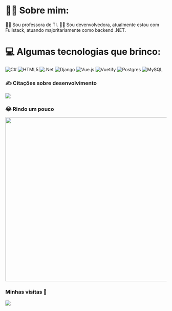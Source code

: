 # 🧝‍♀️ Sobre mim:
👩‍🏫 Sou professora de TI. 
👩‍💻 Sou devenvolvedora, atualmente estou com Fullstack, atuando majoritariamente como backend .NET.

# 💻 Algumas tecnologias que brinco:
![C#](https://img.shields.io/badge/c%23-%23239120.svg?style=for-the-badge&logo=c-sharp&logoColor=white) ![HTML5](https://img.shields.io/badge/html5-%23E34F26.svg?style=for-the-badge&logo=html5&logoColor=white) ![.Net](https://img.shields.io/badge/.NET-5C2D91?style=for-the-badge&logo=.net&logoColor=white) ![Django](https://img.shields.io/badge/django-%23092E20.svg?style=for-the-badge&logo=django&logoColor=white) ![Vue.js](https://img.shields.io/badge/vuejs-%2335495e.svg?style=for-the-badge&logo=vuedotjs&logoColor=%234FC08D) ![Vuetify](https://img.shields.io/badge/Vuetify-1867C0?style=for-the-badge&logo=vuetify&logoColor=AEDDFF) ![Postgres](https://img.shields.io/badge/postgres-%23316192.svg?style=for-the-badge&logo=postgresql&logoColor=white) ![MySQL](https://img.shields.io/badge/mysql-%2300f.svg?style=for-the-badge&logo=mysql&logoColor=white)


### ✍️ Citações sobre desenvolvimento
![](https://quotes-github-readme.vercel.app/api?type=vetical&theme=tokyonight)

### 😂 Rindo um pouco
<img src="https://rm.up.railway.app/" width="512px"/>

### Minhas visitas 💟
[![](https://visitcount.itsvg.in/api?id=raiarruda&icon=7&color=5)](https://visitcount.itsvg.in)





